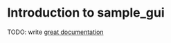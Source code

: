 # Introduction to sample_gui

TODO: write [great documentation](http://jacobian.org/writing/what-to-write/)
